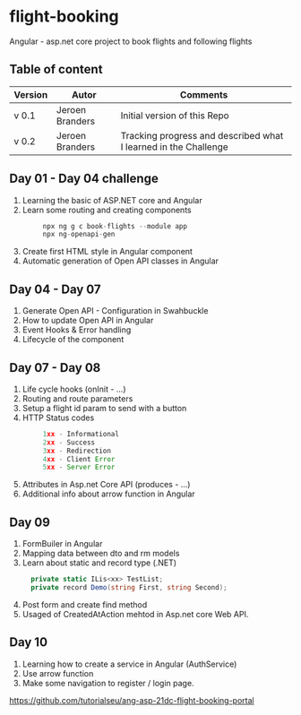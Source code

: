 # flight-booking
Angular - asp.net core project to book flights and following flights

## Table of content
Version      | Autor        | Comments                 |
------------ | -------------|--------------------------|
v 0.1 | Jeroen Branders  | Initial version of this Repo
v 0.2 | Jeroen Branders | Tracking progress and described what I learned in the Challenge

## Day 01 - Day 04 challenge
1) Learning the basic of ASP.NET core and Angular
2) Learn some routing and creating components
   ```javascript
        npx ng g c book-flights --module app
        npx ng-openapi-gen
    ```
3) Create first HTML style in Angular component
4) Automatic generation of Open API classes in Angular 

## Day 04 - Day 07
1) Generate Open API - Configuration in Swahbuckle
2) How to update Open API in Angular
3) Event Hooks & Error handling
4) Lifecycle of the component

## Day 07 - Day 08
1) Life cycle hooks (onInit - ...)
2) Routing and route parameters
3) Setup a flight id param to send with a button
4) HTTP Status codes
   ```javascript
        1xx - Informational
        2xx - Success
        3xx - Redirection
        4xx - Client Error
        5xx - Server Error        
   ```
5) Attributes in Asp.net Core API (produces - ...)
6) Additional info about arrow function in Angular

## Day 09
1) FormBuiler in Angular
2) Mapping data between dto and rm models
3) Learn about static and record type (.NET)
   ```C#
     private static ILis<xx> TestList;
     private record Demo(string First, string Second);
   ```
4) Post form and create find method
5) Usaged of CreatedAtAction mehtod in Asp.net core Web API.

## Day 10
1) Learning how to create a service in Angular (AuthService)
2) Use arrow function
3) Make some navigation to register / login page.

https://github.com/tutorialseu/ang-asp-21dc-flight-booking-portal
